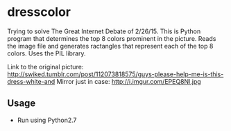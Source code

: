 # dresscolor
Trying to solve The Great Internet Debate of 2/26/15. This is Python program that determines the top 8 colors prominent in the picture. Reads the image file and generates ractangles that represent each of the top 8 colors. Uses the PIL library.

Link to the original picture: http://swiked.tumblr.com/post/112073818575/guys-please-help-me-is-this-dress-white-and
Mirror just in case: http://i.imgur.com/EPEQ8Nl.jpg

<h2>Usage</h2>

* Run using Python2.7


